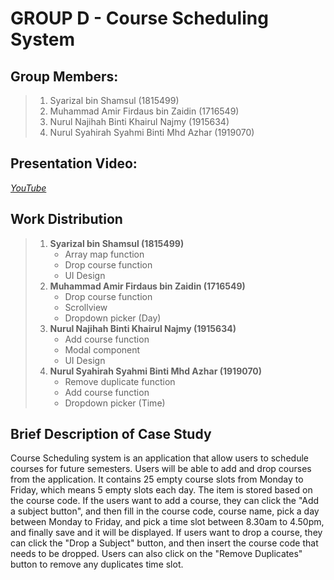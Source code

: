 # GROUP D - Course Scheduling System

## Group Members:
>1. Syarizal bin Shamsul (1815499)
>2. Muhammad Amir Firdaus bin Zaidin (1716549)
>3. Nurul Najihah Binti Khairul Najmy (1915634)
>4. Nurul Syahirah Syahmi Binti Mhd Azhar (1919070)

## Presentation Video: 
*[YouTube](https://youtu.be/2sxx5hmGtjo)* 

## Work Distribution
>1. **Syarizal bin Shamsul (1815499)**
>     - Array map function
>     - Drop course function
>     - UI Design
>2. **Muhammad Amir Firdaus bin Zaidin (1716549)**
>     - Drop course function
>     - Scrollview
>      - Dropdown picker (Day)
>3. **Nurul Najihah Binti Khairul Najmy (1915634)**
>     - Add course function
>     - Modal component
>     - UI Design
>4. **Nurul Syahirah Syahmi Binti Mhd Azhar (1919070)**
>     - Remove duplicate function
>     - Add course function
>     - Dropdown picker (Time)

## Brief Description of Case Study
Course Scheduling system is an application that allow users to schedule courses for future semesters. Users will be able to add and drop courses from the application. It contains 25 empty course slots from Monday to Friday, which means 5 empty slots each day. The item is stored based on the course code. If the users want to add a course, they can click the  "Add a subject button", and then fill in the course code, course name, pick a day between Monday to Friday, and pick a time slot between 8.30am to 4.50pm, and finally save and it will be displayed. If users want to drop a course, they can click the "Drop a Subject" button, and then insert the course code that needs to be dropped. Users can also click on the "Remove Duplicates" button to remove any duplicates time slot.
